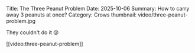 Title: The Three Peanut Problem
Date: 2025-10-06
Summary: How to carry away 3 peanuts at once?
Category: Crows
thumbnail: video/three-peanut-problem.jpg

They couldn't do it 😢

[[video:three-peanut-problem]]
